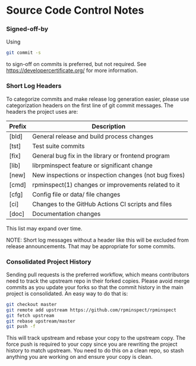 # Source Code Control Notes

### Signed-off-by

Using

```sh
git commit -s
```

to sign-off on commits is preferred, but not required.  See https://developercertificate.org/ for more information.

### Short Log Headers

To categorize commits and make release log generation easier, please use categorization headers on the first line of git commit messages.  The headers the project uses are:

| Prefix | Description |
| ------ | ----------- |
| [bld]  | General release and build process changes |
| [tst]  | Test suite commits |
| [fix]  | General bug fix in the library or frontend program |
| [lib]  | librpminspect feature or significant change |
| [new]  | New inspections or inspection changes (not bug fixes) |
| [cmd]  | rpminspect(1) changes or improvements related to it |
| [cfg]  | Config file or data/ file changes |
| [ci]   | Changes to the GitHub Actions CI scripts and files |
| [doc]  | Documentation changes |

This list may expand over time.

NOTE: Short log messages without a header like this will be excluded from release announcements.  That may be appropriate for some commits.

### Consolidated Project History

Sending pull requests is the preferred workflow, which means contributors need to track the upstream repo in their forked copies.  Please avoid merge commits as you update your forks so that the commit history in the main project is consolidated.  An easy way to do that is:

```sh
git checkout master
git remote add upstream https://github.com/rpminspect/rpminspect
git fetch upstream
git rebase upstream/master
git push -f
```

This will track upstream and rebase your copy to the upstream copy.  The force push is required to your copy since you are rewriting the project history to match upstream.  You need to do this on a clean repo, so stash anything you are working on and ensure your copy is clean.
